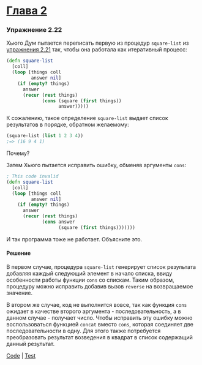 # [Глава 2](../index.md#Глава-2-Построение-абстракций-с-помощью-данных)

### Упражнение 2.22
Хьюго Дум пытается переписать первую из процедур `square-list` из [упражнения 2.21](./ex_2_21.md) так, чтобы она работала как итеративный процесс:

```clojure
(defn square-list
  [coll]
  (loop [things coll
         answer nil]
    (if (empty? things)
      answer
      (recur (rest things)
             (cons (square (first things))
                   answer)))))
```

К сожалению, такое определение `square-list` выдает список результатов в порядке, обратном желаемому:

```clojure
(square-list (list 1 2 3 4))
;=> (16 9 4 1)
```

Почему?


Затем Хьюго пытается исправить ошибку, обменяв аргументы `cons`:

```clojure
; This code invalid
(defn square-list
  [coll]
  (loop [things coll
         answer nil]
    (if (empty? things)
      answer
      (recur (rest things)
             (cons answer
                   (square (first things)))))))
```

И так программа тоже не работает. Объясните это.

#### Решение
В первом случае, процедура `square-list` генерирует список результата добавляя каждый следующий элемент в начало списка, ввиду особенности работы функции `cons` со спискам. Таким образом, процедуру можно исправить добавив вызов `reverse` на возвращаемое значение.

В втором же случае, код не выполнится вовсе, так как функция `cons` ожидает в качестве второго аргумента - последовательность, а в данном случае - получает число. Чтобы исправить эту ошибку можно воспользоваться функцией `concat` вместо `cons`, которая соединяет две последовательности в одну. Для этого также потребуется преобразовать результат возведения в квадрат в список содержащий данный результат.

[Code](../../src/sicp/chapter02/2_22.clj) | [Test](../../test/sicp/chapter02/2_22_test.clj)
